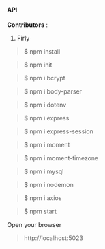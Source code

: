 #### API

**Contributors**  : 
1. Firly


> $ npm install

> $ npm init

> $ npm i bcrypt

> $ npm i body-parser

> $ npm i dotenv

> $ npm i express

> $ npm i express-session

> $ npm i moment

> $ npm i moment-timezone

> $ npm i mysql

> $ npm i nodemon

> $ npm i axios

> $ npm start

Open your browser

> http://localhost:5023